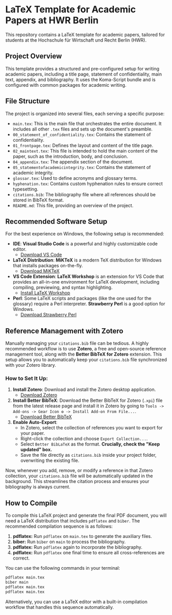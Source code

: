 # LaTeX Template for Academic Papers at HWR Berlin

This repository contains a LaTeX template for academic papers, tailored for students at the Hochschule für Wirtschaft und Recht Berlin (HWR).

## Project Overview

This template provides a structured and pre-configured setup for writing academic papers, including a title page, statement of confidentiality, main text, appendix, and bibliography. It uses the Koma-Script bundle and is configured with common packages for academic writing.

## File Structure

The project is organized into several files, each serving a specific purpose:

- `main.tex`: This is the main file that orchestrates the entire document. It includes all other `.tex` files and sets up the document's preamble.
- `00_statement_of_confidentiality.tex`: Contains the statement of confidentiality.
- `01_frontpage.tex`: Defines the layout and content of the title page.
- `02_maintext.tex`: This file is intended to hold the main content of the paper, such as the introduction, body, and conclusion.
- `04_appendix.tex`: The appendix section of the document.
- `05_statementofacademicintegrity.tex`: Contains the statement of academic integrity.
- `glossar.tex`: Used to define acronyms and glossary terms.
- `hyphenation.tex`: Contains custom hyphenation rules to ensure correct typesetting.
- `citations.bib`: The bibliography file where all references should be stored in BibTeX format.
- `README.md`: This file, providing an overview of the project.

## Recommended Software Setup

For the best experience on Windows, the following setup is recommended:

  * **IDE**: **Visual Studio Code** is a powerful and highly customizable code editor.
      * [Download VS Code](https://code.visualstudio.com/download)
  * **LaTeX Distribution**: **MiKTeX** is a modern TeX distribution for Windows that installs packages on-the-fly.
      * [Download MiKTeX](https://miktex.org/download)
  * **VS Code Extension**: **LaTeX Workshop** is an extension for VS Code that provides an all-in-one environment for LaTeX development, including compiling, previewing, and syntax highlighting.
      * [Install LaTeX Workshop](https://marketplace.visualstudio.com/items?itemName=James-Yu.latex-workshop)
  * **Perl**: Some LaTeX scripts and packages (like the one used for the glossary) require a Perl interpreter. **Strawberry Perl** is a good option for Windows.
      * [Download Strawberry Perl](http://strawberryperl.com/)

## Reference Management with Zotero

Manually managing your `citations.bib` file can be tedious. A highly recommended workflow is to use **Zotero**, a free and open-source reference management tool, along with the **Better BibTeX for Zotero** extension. This setup allows you to automatically keep your `citations.bib` file synchronized with your Zotero library.

### How to Set It Up:

1.  **Install Zotero**: Download and install the Zotero desktop application.
      * [Download Zotero](https://www.zotero.org/download/)
2.  **Install Better BibTeX**: Download the Better BibTeX for Zotero (`.xpi`) file from the latest release page and install it in Zotero by going to `Tools -> Add-ons -> Gear Icon ⚙️ -> Install Add-on From File...`.
      * [Download Better BibTeX](https://github.com/retorquere/zotero-better-bibtex/releases)
3.  **Enable Auto-Export**:
      * In Zotero, select the collection of references you want to export for your paper.
      * Right-click the collection and choose `Export Collection...`.
      * Select `Better BibLaTeX` as the format. **Crucially, check the "Keep updated" box.**
      * Save the file directly as `citations.bib` inside your project folder, overwriting the existing file.

Now, whenever you add, remove, or modify a reference in that Zotero collection, your `citations.bib` file will be automatically updated in the background. This streamlines the citation process and ensures your bibliography is always current.

## How to Compile

To compile this LaTeX project and generate the final PDF document, you will need a LaTeX distribution that includes `pdflatex` and `biber`. The recommended compilation sequence is as follows:

1.  **pdflatex:** Run `pdflatex` on `main.tex` to generate the auxiliary files.
2.  **biber:** Run `biber` on `main` to process the bibliography.
3.  **pdflatex:** Run `pdflatex` again to incorporate the bibliography.
4.  **pdflatex:** Run `pdflatex` one final time to ensure all cross-references are correct.

You can use the following commands in your terminal:

```bash
pdflatex main.tex
biber main
pdflatex main.tex
pdflatex main.tex
```

Alternatively, you can use a LaTeX editor with a built-in compilation workflow that handles this sequence automatically.

